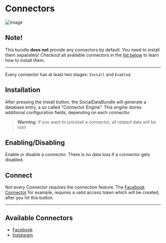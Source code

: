 # Connectors

![image](https://user-images.githubusercontent.com/700119/79234884-3096a180-7e6b-11ea-8956-bf58969817c7.png)

## Note!
This bundle **does not** provide any connectors by default. You need to install them separately!
Checkout all available connectors in the [list below](#available-connectors) to learn how to install them.

***

Every connector has at least two stages: `Install` and `Enabled`.

## Installation
After pressing the Install button, the SocialDataBundle will generate a database entry, a so called "Connector Engine".
This engine stores additional configuration fields, depending on each connector.

> **Warning:** If you want to uninstall a connector, all related data will be lost! 

## Enabling/Disabling
Enable or disable a connector. There is no data loss if a connector gets disabled.

## Connect
Not every Connector requires the connection feature. 
The [Facebook Connector](https://github.com/dachcom-digital/pimcore-social-data-facebook-connector) for example, 
requires a valid access token which will be created, after you hit this button. 

***

## Available Connectors
- [Facebook](https://github.com/dachcom-digital/pimcore-social-data-facebook-connector)
- [Instagram](https://github.com/dachcom-digital/pimcore-social-data-instagram-connector)
